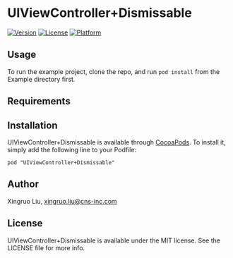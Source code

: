 # UIViewController+Dismissable

[![Version](https://img.shields.io/cocoapods/v/UIViewController+Dismissable.svg?style=flat)](http://cocoadocs.org/docsets/UIViewController+Dismissable)
[![License](https://img.shields.io/cocoapods/l/UIViewController+Dismissable.svg?style=flat)](http://cocoadocs.org/docsets/UIViewController+Dismissable)
[![Platform](https://img.shields.io/cocoapods/p/UIViewController+Dismissable.svg?style=flat)](http://cocoadocs.org/docsets/UIViewController+Dismissable)

## Usage

To run the example project, clone the repo, and run `pod install` from the Example directory first.

## Requirements

## Installation

UIViewController+Dismissable is available through [CocoaPods](http://cocoapods.org). To install
it, simply add the following line to your Podfile:

    pod "UIViewController+Dismissable"

## Author

Xingruo Liu, xingruo.liu@cns-inc.com

## License

UIViewController+Dismissable is available under the MIT license. See the LICENSE file for more info.

